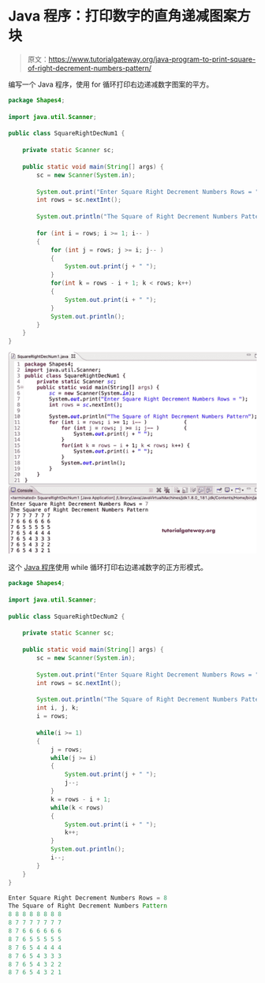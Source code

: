 # Java 程序：打印数字的直角递减图案方块

> 原文：<https://www.tutorialgateway.org/java-program-to-print-square-of-right-decrement-numbers-pattern/>

编写一个 Java 程序，使用 for 循环打印右边递减数字图案的平方。

```java
package Shapes4;

import java.util.Scanner;

public class SquareRightDecNum1 {

	private static Scanner sc;

	public static void main(String[] args) {
		sc = new Scanner(System.in);

		System.out.print("Enter Square Right Decrement Numbers Rows = ");
		int rows = sc.nextInt();

		System.out.println("The Square of Right Decrement Numbers Pattern");

		for (int i = rows; i >= 1; i-- ) 
		{
			for (int j = rows; j >= i; j-- ) 
			{
				System.out.print(j + " ");
			}
			for(int k = rows - i + 1; k < rows; k++) 
			{
				System.out.print(i + " ");
			}
			System.out.println();
		}
	}
}
```

![Java Program to Print Square of Right Decrement Numbers Pattern](img/a87bb6b0d7a4bd0b03d27e00033c44f3.png)

这个 [Java 程序](https://www.tutorialgateway.org/learn-java-programs/)使用 while 循环打印右边递减数字的正方形模式。

```java
package Shapes4;

import java.util.Scanner;

public class SquareRightDecNum2 {

	private static Scanner sc;

	public static void main(String[] args) {
		sc = new Scanner(System.in);

		System.out.print("Enter Square Right Decrement Numbers Rows = ");
		int rows = sc.nextInt();

		System.out.println("The Square of Right Decrement Numbers Pattern");
		int i, j, k;
		i = rows; 

		while(i >= 1) 
		{
			j = rows; 
			while(j >= i) 
			{
				System.out.print(j + " ");
				j--;
			}
			k = rows - i + 1; 
			while(k < rows) 
			{
				System.out.print(i + " ");
				k++;
			}
			System.out.println();
			i--;
		}
	}
}
```

```java
Enter Square Right Decrement Numbers Rows = 8
The Square of Right Decrement Numbers Pattern
8 8 8 8 8 8 8 8 
8 7 7 7 7 7 7 7 
8 7 6 6 6 6 6 6 
8 7 6 5 5 5 5 5 
8 7 6 5 4 4 4 4 
8 7 6 5 4 3 3 3 
8 7 6 5 4 3 2 2 
8 7 6 5 4 3 2 1 
```